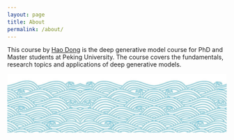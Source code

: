 ```yaml
---
layout: page
title: About
permalink: /about/
---
```


This course by [Hao Dong](http://zsdonghao.github.io) is the deep generative model course for PhD and Master students at Peking University.
The course covers the fundamentals, research topics and applications of deep generative models.



<a href="https://deepreinforcementlearningbook.org" target="\_blank">
  <img src="files/web/water-bottom-min.png" />
 </a> 

